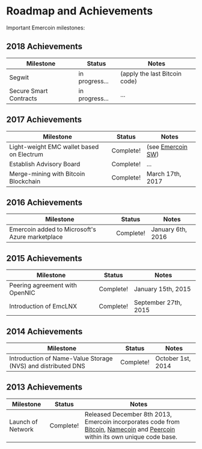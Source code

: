 # Roadmap and Achievements

Important Emercoin milestones:

2018 Achievements
-----------------
Milestone | Status | Notes
---|---|---
Segwit | in progress... | (apply the last Bitcoin code)
Secure Smart Contracts  | in progress... | ...

2017 Achievements
-----------------
Milestone | Status | Notes
---|---|---
Light-weight EMC wallet based on Electrum 	| Complete!| (see [Emercoin SW](/en/install-software/mobile-wallets/emercoin-sw.md))
Establish Advisory Board | Complete!| ...
Merge-mining with Bitcoin Blockchain | Complete!| March 17th, 2017

2016 Achievements
-----------------
Milestone | Status | Notes
---|---|---
Emercoin added to Microsoft's Azure marketplace | Complete! | January 6th, 2016

2015 Achievements
-----------------
Milestone | Status | Notes
---|---|---
Peering agreement with OpenNIC 		| Complete! | January 15th, 2015
Introduction of EmcLNX 		| Complete! | September 27th, 2015

2014 Achievements
-----------------
Milestone | Status | Notes
---|---|---
Introduction of Name-Value Storage (NVS) and distributed DNS | Complete! | October 1st, 2014

2013 Achievements
-----------------
Milestone | Status | Notes
---|---|---
Launch of Network | Complete! | Released December 8th 2013, Emercoin incorporates code from <a target="_blank" rel="nofollow" href="https://en.wikipedia.org/wiki/Bitcoin">Bitcoin</a>, <a target="_blank" rel="nofollow" href="https://en.wikipedia.org/wiki/Namecoin">Namecoin</a> and <a target="_blank" rel="nofollow" href="https://en.wikipedia.org/wiki/Peercoin">Peercoin</a> within its own unique code base.
